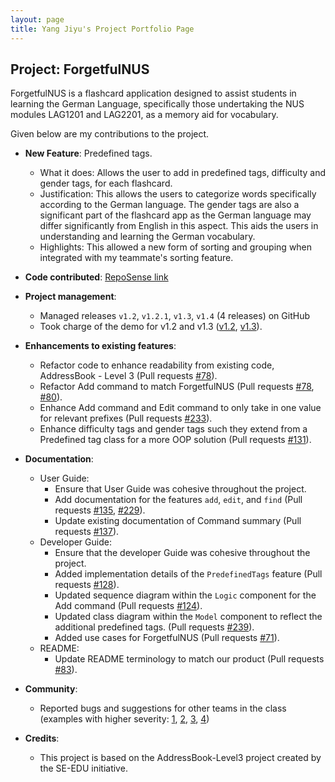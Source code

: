 ```yaml
---
layout: page
title: Yang Jiyu's Project Portfolio Page
---
```


## Project: ForgetfulNUS

ForgetfulNUS is a flashcard application designed to assist students in learning the German Language, specifically those undertaking the NUS modules LAG1201 and LAG2201, as a memory aid for vocabulary.

Given below are my contributions to the project.

* **New Feature**: Predefined tags.
  * What it does: Allows the user to add in predefined tags, difficulty and gender tags, for each flashcard. 
  * Justification: This allows the users to categorize words specifically according to the German language. The gender tags are also a significant part of the flashcard app as the German language may differ significantly from English in this aspect. This aids the users in understanding and learning the German vocabulary.
  * Highlights: This allowed a new form of sorting and grouping when integrated with my teammate's sorting feature.

* **Code contributed**: [RepoSense link](https://nus-cs2103-ay2021s1.github.io/tp-dashboard/#breakdown=true&search=&sort=groupTitle&sortWithin=title&since=2020-08-14&timeframe=commit&mergegroup=&groupSelect=groupByRepos&checkedFileTypes=docs~functional-code~test-code~other&tabOpen=true&tabType=authorship&tabAuthor=YangJiyu98&tabRepo=AY2021S1-CS2103T-W16-2%2Ftp%5Bmaster%5D&authorshipIsMergeGroup=false&authorshipFileTypes=docs~functional-code~test-code~other)

* **Project management**:
  * Managed releases `v1.2`, `v1.2.1`, `v1.3`, `v1.4` (4 releases) on GitHub
  * Took charge of the demo for v1.2 and v1.3 ([v1.2](https://docs.google.com/document/d/1INOtnhYMQ-rDAKKScVn7QFwIudYHpcUPikhlMqYaj68/edit?usp=sharing), [v1.3](https://drive.google.com/file/d/1vByEjMQdAdeBqJNKbx9RumT3oKOSrerm/view?usp=sharing)).

* **Enhancements to existing features**:
  * Refactor code to enhance readability from existing code, AddressBook - Level 3 (Pull requests [\#78](https://github.com/AY2021S1-CS2103T-W16-2/tp/pull/78)).
  * Refactor Add command to match ForgetfulNUS (Pull requests [\#78](https://github.com/AY2021S1-CS2103T-W16-2/tp/pull/78), [\#80](https://github.com/AY2021S1-CS2103T-W16-2/tp/pull/80)).
  * Enhance Add command and Edit command to only take in one value for relevant prefixes (Pull requests [\#233](https://github.com/AY2021S1-CS2103T-W16-2/tp/pull/233)).
  * Enhance difficulty tags and gender tags such they extend from a Predefined tag class for a more OOP solution (Pull requests [\#131](https://github.com/AY2021S1-CS2103T-W16-2/tp/pull/131)).
  
* **Documentation**:
  * User Guide:
    * Ensure that User Guide was cohesive throughout the project.
    * Add documentation for the features `add`, `edit`, and `find` (Pull requests [\#135](https://github.com/AY2021S1-CS2103T-W16-2/tp/pull/135), [\#229](https://github.com/AY2021S1-CS2103T-W16-2/tp/pull/229)).
    * Update existing documentation of Command summary (Pull requests [\#137](https://github.com/AY2021S1-CS2103T-W16-2/tp/pull/137)).
  * Developer Guide:
    * Ensure that the developer Guide was cohesive throughout the project.
    * Added implementation details of the `PredefinedTags` feature (Pull requests [\#128](https://github.com/AY2021S1-CS2103T-W16-2/tp/pull/128)).
    * Updated sequence diagram within the `Logic` component for the Add command (Pull requests [\#124](https://github.com/AY2021S1-CS2103T-W16-2/tp/pull/124)).
    * Updated class diagram within the `Model` component to reflect the additional predefined tags. (Pull requests [\#239](https://github.com/AY2021S1-CS2103T-W16-2/tp/pull/239)).
    * Added use cases for ForgetfulNUS (Pull requests [\#71](https://github.com/AY2021S1-CS2103T-W16-2/tp/pull/71)).
  * README:
    * Update README terminology to match our product (Pull requests [\#83](https://github.com/AY2021S1-CS2103T-W16-2/tp/pull/83)).    

* **Community**:
  * Reported bugs and suggestions for other teams in the class (examples with higher severity: [1](https://github.com/YangJiyu98/ped/issues/3), [2](https://github.com/YangJiyu98/ped/issues/6), [3](https://github.com/YangJiyu98/ped/issues/7), [4](https://github.com/YangJiyu98/ped/issues/2))

* **Credits**:
  * This project is based on the AddressBook-Level3 project created by the SE-EDU initiative.